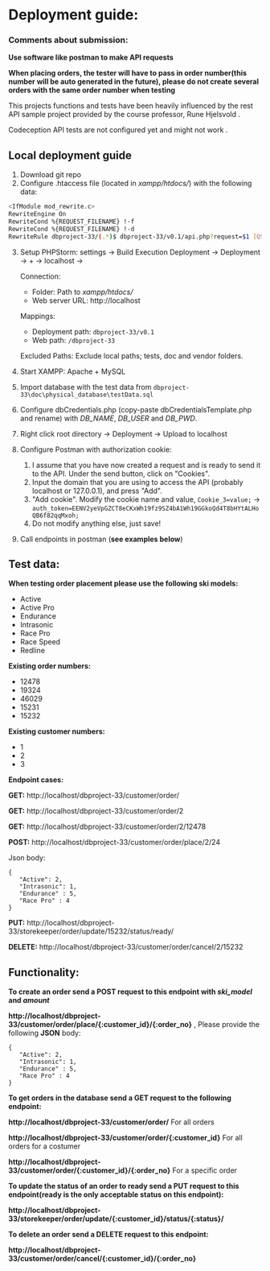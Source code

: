 <h1>Deployment guide:</h1>

<h3>Comments about submission:</h3>

**Use software like postman to make API requests**

**When placing orders, the tester will have to pass in order number(this number will be auto generated in the future), please do not create several orders with the same order number when testing** 

This projects functions and tests have been heavily influenced by the rest API sample project provided by the course professor, Rune Hjelsvold .

Codeception API tests are not configured yet and might not work .

<h2>Local deployment guide</h2>

1. Download git repo
2. Configure .htaccess file (located in *xampp/htdocs/*) with the following data:

```bash
<IfModule mod_rewrite.c>
RewriteEngine On
RewriteCond %{REQUEST_FILENAME} !-f
RewriteCond %{REQUEST_FILENAME} !-d
RewriteRule dbproject-33/(.*)$ dbproject-33/v0.1/api.php?request=$1 [QSA,NC,L]
```

3. Setup PHPStorm: settings -> Build Execution Deployment -> Deployment -> + -> localhost -> 

    Connection:

    - Folder: Path to *xampp/htdocs/*
    - Web server URL: http://localhost

    Mappings:

    - Deployment path: `dbproject-33/v0.1`
    - Web path: `/dbproject-33`

    Excluded Paths: Exclude local paths; tests, doc and vendor folders.

4. Start XAMPP: Apache + MySQL

5. Import database with the test data from `dbproject-33\doc\physical_database\testData.sql`

6. Configure dbCredentials.php (copy-paste dbCredentialsTemplate.php and rename) with *DB_NAME*, *DB_USER* and *DB_PWD*.

7. Right click root directory -> Deployment -> Upload to localhost 

8. Configure Postman with authorization cookie: 

    1. I assume that you have now created a request and is ready to send it to the API. Under the send button, click on "Cookies".
    2. Input the domain that you are using to access the API (probably localhost or 127.0.0.1), and press "Add".
    3. "Add cookie". Modify the cookie name and value, `Cookie_3=value;` -> `auth_token=EENV2yeVpGZCT8eCKxWh19fz9SZ4bA1Wh19GGkoQd4T8bHYtALHoQB6f82qqMxoh;`
    4. Do not modify anything else, just save!

9. Call endpoints in postman  (**see examples below**)

<h2>Test data:</h2>

**When testing order placement please use the following ski models:**
 - Active
 - Active Pro
 - Endurance
 - Intrasonic
 - Race Pro
 - Race Speed
 - Redline 

**Existing order numbers:** 
 - 12478
 - 19324
 - 46029 
 - 15231 
 - 15232

**Existing customer numbers:** 
- 1
- 2 
- 3 

**Endpoint cases:**

**GET:** http://localhost/dbproject-33/customer/order/

**GET:** http://localhost/dbproject-33/customer/order/2

**GET:** http://localhost/dbproject-33/customer/order/2/12478

**POST:** http://localhost/dbproject-33/customer/order/place/2/24

Json body:    
 ```
{
    "Active": 2,
    "Intrasonic": 1,
    "Endurance" : 5,
    "Race Pro" : 4
}
 ```

**PUT:** http://localhost/dbproject-33/storekeeper/order/update/15232/status/ready/

**DELETE:** http://localhost/dbproject-33/customer/order/cancel/2/15232


<h2>Functionality:</h2>

**To create an order send a POST request to this endpoint with *ski_model* and *amount*** 

**http://localhost/dbproject-33/customer/order/place/{:customer_id}/{:order_no}** , Please provide the following **JSON** body:
    

 ```
{
    "Active": 2,
    "Intrasonic": 1,
    "Endurance" : 5,
    "Race Pro" : 4
}
 ```

**To get orders in the database send a GET request to the following endpoint:**

**http://localhost/dbproject-33/customer/order/** For all orders

**http://localhost/dbproject-33/customer/order/{:customer_id}** For all orders for a costumer

**http://localhost/dbproject-33/customer/order/{:customer_id}/{:order_no}** For a specific order     

**To update the status of an order to ready send a PUT request to this endpoint(ready is the only acceptable status on this endpoint):**

**http://localhost/dbproject-33/storekeeper/order/update/{:customer_id}/status/{:status}/** 

**To delete an order send a DELETE request to this endpoint:**

**http://localhost/dbproject-33/customer/order/cancel/{:customer_id}/{:order_no}**
